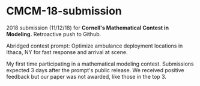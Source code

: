 # CMCM-18-submission
2018 submission (11/12/18) for **Cornell's Mathematical Contest in Modeling.** Retroactive push to Github.

Abridged contest prompt: Optimize ambulance deployment locations in Ithaca, NY for fast response and arrival at scene. 

My first time participating in a mathematical modeling contest. Submissions expected 3 days after the prompt's public release. We received positive feedback but our paper was not awarded, like those in the top 3.
